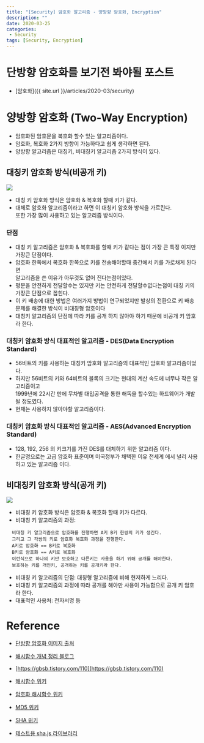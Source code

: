 ```yaml
---
title: "[Security] 암호화 알고리즘 - 양방향 암호화, Encryption"
description: ""
date: 2020-03-25
categories:
 - Security
tags: [Security, Encryption]
---
```



# 단방향 암호화를 보기전 봐야될 포스트
- [암호화]({{ site.url }}/articles/2020-03/security)


# 양방향 암호화 (Two-Way Encryption)

- 암호화된 암호문을 복호화 할수 있는 알고리즘이다.
- 암호화, 복호화 2가지 방향이 가능하다고 쉽게 생각하면 된다.
- 양방향 알고리즘은 대칭키, 비대칭키 알고리즘 2가지 방식이 있다.


## 대칭키 암호화 방식(비공개 키)
<img src="{{ site.url }}/assets/image/2020-04-04-encryption/image1.png">

- 대칭 키 암호화 방식은 암호화 & 복호화 할때 키가 같다.
- 대체로 암호화 알고리즘이라고 하면 이 대칭키 암호화 방식을 가르킨다.<br>
  또한 가장 많이 사용하고 있는 알고리즘 방식이다.


### 단점

- 대칭 키 알고리즘은 암호화 & 복호화를 할때 키가 같다는 점이 가장 큰 특징 이지만 가장큰 단점이다.
- 암호화 한쪽에서 복호화 한쪽으로 키를 전송해야할때 중간에서 키를 가로채게 된다면<br>
  알고리즘을 쓴 이유가 아무것도 없어 진다는점이있다.
- 평문을 안전하게 전달할수는 있지만 키는 안전하게 전달할수없다는점이 대칭 키의 가장큰 단점으로 꼽힌다.
- 이 키 배송에 대한 방법은 여러가지 방법이 연구되었지만 발상의 전환으로 키 배송 문제를 해결한 방식이 비대칭형 암호이다
- 대칭키 알고리즘의 단점에 따라 키를 공개 하지 않아야 하기 때문에 비공개 키 암호라 한다.


### 대칭키 암호화 방식 대표적인 알고리즘 - DES(Data Encryption Standard)
- 56비트의 키를 사용하는 대칭키 암호화 알고리즘의 대표적인 암호화 알고리즘이었다.
- 하지만 56비트의 키와 64비트의 블록의 크기는 현대의 계산 속도에 너무나 작은 알고리즘이고<br>
  1999년에 22시간 만에 무차별 대입공격을 통한 해독을 할수있는 하드웨어가 개발될 정도였다.
- 현재는 사용하지 않아야할 알고리즘이다.


### 대칭키 암호화 방식 대표적인 알고리즘 - AES(Advanced Encryption Standard)
- 128, 192, 256 의 키크기를 가진 DES를 대체하기 위한 알고리즘 이다.
- 한글명으로는 고급 암호화 표준이며 미국정부가 채택한 이유 전세계 에서 널리 사용하고 있는 알고리즘 이다.



## 비대칭키 암호화 방식(공개 키)
<img src="{{ site.url }}/assets/image/2020-04-04-encryption/image2.png">


- 비대칭 키 암호화 방식은 암호화 & 복호화 할때 키가 다르다.
- 비대칭 키 알고리즘의 과정:
```text
  비대칭 키 알고리즘으로 암호화를 진행하면 A키 B키 한쌍의 키가 생긴다.
  그리고 그 각쌍의 키로 암호화 복호화 과정을 진행한다.
  A키로 암호화 == B키로 복호화
  B키로 암호화 == A키로 복호화
  이런식으로 하나의 키만 보호하고 다른키는 사용을 하기 위해 공개를 해야한다. 
  보호하는 키를 개인키, 공개하는 키를 공개키라 한다.
```
- 비대칭 키 알고리즘의 단점: 대칭형 알고리즘에 비해 현저하게 느리다.
- 비대칭 키 알고리즘의 과정에 따라 공개를 해야만 사용이 가능함으로 공개 키 암호라 한다.
- 대표적인 사용처: 전자서명 등


# Reference

* [단방향 암호화 이미지 출처](https://godd.tistory.com/46)

* [해시함수 개념 정리 블로그](https://velog.io/@zuyonze/%ED%95%B4%EC%8B%9C%ED%95%A8%EC%88%98%EC%97%90-%EB%8C%80%ED%95%9C-%EA%B0%9C%EB%85%90-%EC%A0%95%EB%A6%AC%ED%95%98%EA%B8%B0)

* [https://gbsb.tistory.com/110](https://gbsb.tistory.com/110)

* [해시함수 위키](https://ko.wikipedia.org/wiki/%ED%95%B4%EC%8B%9C_%ED%95%A8%EC%88%98)

* [암호화 해시함수 위키](https://ko.wikipedia.org/wiki/%EC%95%94%ED%98%B8%ED%99%94_%ED%95%B4%EC%8B%9C_%ED%95%A8%EC%88%98)

* [MD5 위키](https://ko.wikipedia.org/wiki/MD5)
 
* [SHA 위키](https://ko.wikipedia.org/wiki/SHA)

* [테스트용 sha.js 라이브러리](https://www.npmjs.com/package/sha.js)
